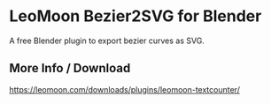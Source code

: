 # LeoMoon Bezier2SVG for Blender
A free Blender plugin to export bezier curves as SVG.
## More Info / Download
https://leomoon.com/downloads/plugins/leomoon-textcounter/
